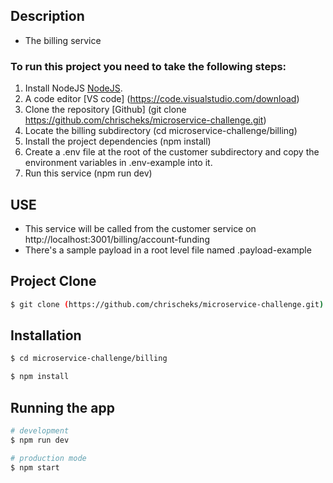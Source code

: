 ## Description

- The billing service

### To run this project you need to take the following steps:

1. Install NodeJS [NodeJS](https://nodejs.org/en/).
1. A code editor [VS code] (https://code.visualstudio.com/download)
1. Clone the repository [Github] (git clone https://github.com/chrischeks/microservice-challenge.git)
1. Locate the billing subdirectory (cd microservice-challenge/billing)
1. Install the project dependencies (npm install)
1. Create a .env file at the root of the customer subdirectory and copy the environment variables in .env-example into it.
1. Run this service (npm run dev)

## USE

- This service will be called from the customer service on http://localhost:3001/billing/account-funding
- There's a sample payload in a root level file named .payload-example

## Project Clone

```bash
$ git clone (https://github.com/chrischeks/microservice-challenge.git)

```

## Installation

```bash
$ cd microservice-challenge/billing

$ npm install
```

## Running the app

```bash
# development
$ npm run dev

# production mode
$ npm start
```

